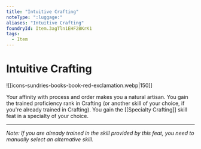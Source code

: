```yaml
---
title: "Intuitive Crafting"
noteType: ":luggage:"
aliases: "Intuitive Crafting"
foundryId: Item.3agTln1EHF2BKrK1
tags:
  - Item
---
```


# Intuitive Crafting
![[icons-sundries-books-book-red-exclamation.webp|150]]

Your affinity with process and order makes you a natural artisan. You gain the trained proficiency rank in Crafting (or another skill of your choice, if you're already trained in Crafting). You gain the [[Specialty Crafting]] skill feat in a specialty of your choice.

* * *

_Note: If you are already trained in the skill provided by this feat, you need to manually select an alternative skill._
